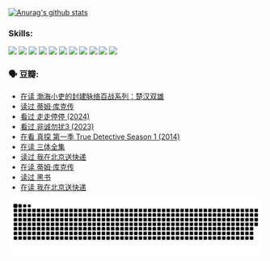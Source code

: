 
[![Anurag's github stats](https://github-readme-stats.vercel.app/api?username=w940853815)](https://github.com/anuraghazra/github-readme-stats)

### Skills:

<code><img height="32" src="https://cdn.jsdelivr.net/npm/simple-icons@v5/icons/python.svg"></code>
<code><img height="32" src="https://cdn.jsdelivr.net/npm/simple-icons@v5/icons/javascript.svg"></code>
<code><img height="32" src="https://cdn.jsdelivr.net/npm/simple-icons@v5/icons/django.svg"></code>
<code><img height="32" src="https://cdn.jsdelivr.net/npm/simple-icons@v5/icons/flask.svg"></code>
<code><img height="32" src="https://cdn.jsdelivr.net/npm/simple-icons@v5/icons/vuetify.svg"></code>
<code><img height="32" src="https://cdn.jsdelivr.net/npm/simple-icons@v5/icons/git.svg"></code>
<code><img height="32" src="https://cdn.jsdelivr.net/npm/simple-icons@v5/icons/docker.svg"></code>
<code><img height="32" src="https://cdn.jsdelivr.net/npm/simple-icons@v5/icons/postgresql.svg"></code>
<code><img height="32" src="https://cdn.jsdelivr.net/npm/simple-icons@v5/icons/elasticsearch.svg"></code>
<code><img height="32" src="https://cdn.jsdelivr.net/npm/simple-icons@v5/icons/macos.svg"></code>
<code><img height="32" src="https://cdn.jsdelivr.net/npm/simple-icons@v5/icons/linux.svg"></code>

### 🗣 豆瓣:

<!-- DOUBAN-ACTIVITIES:START -->
- [在读 渤海小吏的封建脉络百战系列：楚汉双雄](https://www.douban.com/people/136069238/status/4700950146/?_i=25042029)
- [读过 蒂姆·库克传](https://www.douban.com/people/136069238/status/4700949869/?_i=25042029)
- [看过 走走停停‎ (2024)](https://www.douban.com/people/136069238/status/4684430230/?_i=25042029)
- [看过 非诚勿扰3‎ (2023)](https://www.douban.com/people/136069238/status/4676324100/?_i=25042029)
- [在看 真探 第一季 True Detective Season 1‎ (2014)](https://www.douban.com/people/136069238/status/4673382852/?_i=25042029)
- [在读 三体全集](https://www.douban.com/people/136069238/status/4672842521/?_i=25042029)
- [读过 我在北京送快递](https://www.douban.com/people/136069238/status/4672842036/?_i=25042029)
- [在读 蒂姆·库克传](https://www.douban.com/people/136069238/status/4663517053/?_i=25042029)
- [读过 黑书](https://www.douban.com/people/136069238/status/4663516022/?_i=25042029)
- [在读 我在北京送快递](https://www.douban.com/people/136069238/status/4658098365/?_i=25042029)
<!-- DOUBAN-ACTIVITIES:END -->


![Snake animation](https://raw.githubusercontent.com/w940853815/w940853815/output/github-contribution-grid-snake.svg)

<!--
**w940853815/w940853815** is a ✨ _special_ ✨ repository because its `README.md` (this file) appears on your GitHub profile.

Here are some ideas to get you started:

- 🔭 I’m currently working on ...
- 🌱 I’m currently learning ...
- 👯 I’m looking to collaborate on ...
- 🤔 I’m looking for help with ...
- 💬 Ask me about ...
- 📫 How to reach me: ...
- 😄 Pronouns: ...
- ⚡ Fun fact: ...
-->
